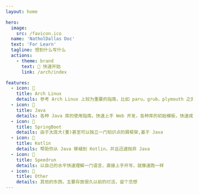 ```yaml
---
layout: home

hero:
  image:
    src: /favicon.ico
  name: 'NatholDallas Doc'
  text: 'For Learn'
  tagline: 想到什么写什么
  actions:
    - theme: brand
      text: 📖 快速开始
      link: /arch/index

features:
  - icon: 📘
    title: Arch Linux
    details: 参考 Arch Linux 上较为重要的指南，比如 paru，grub，plymouth 之类的
  - icon: 📔
    title: Java
    details: 各种 Java 库的使用指南，快速上手 Web 开发，各种库的初始模板，快速成为 cv 工程师
  - icon: 📗
    title: SpringBoot
    details: 由于太庞大(重)甚至可以独立一门知识点的屑框架,基于 Java
  - icon: 📕
    title: Kotlin
    details: 帮助你从 Java 移植到 Kotlin，并且迅速抛弃 Java
  - icon: 📙
    title: Speedrun
    details: 以自己的水平快速理解一门语言，直接上手开写，就像速跑一样
  - icon: 🤔
    title: Other
    details: 其他的东西，主要存放很久以前的烂活，留个念想
---
```

